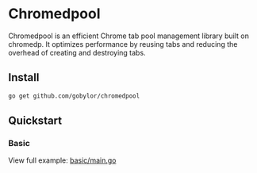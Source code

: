 # Chromedpool

Chromedpool is an efficient Chrome tab pool management library built on chromedp. It optimizes performance by reusing tabs and reducing the overhead of creating and destroying tabs.


## Install

```bash
go get github.com/gobylor/chromedpool
```

## Quickstart

### Basic
View full example: [basic/main.go](cmd/example/main.go)


